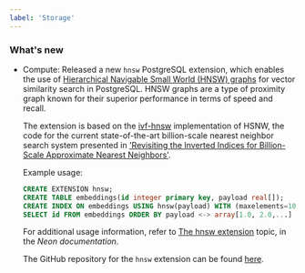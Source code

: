 ```yaml
---
label: 'Storage'
---
```


### What's new

- Compute: Released a new `hnsw` PostgreSQL extension, which enables the use of [Hierarchical Navigable Small World (HNSW) graphs](https://arxiv.org/abs/1603.09320) for vector similarity search in PostgreSQL. HNSW graphs are a type of proximity graph known for their superior performance in terms of speed and recall.

    The extension is based on the [ivf-hnsw](https://github.com/dbaranchuk/ivf-hnsw.git) implementation of HSNW, the code for the current state-of-the-art billion-scale nearest neighbor search system presented in ['Revisiting the Inverted Indices for Billion-Scale Approximate Nearest Neighbors'](https://openaccess.thecvf.com/content_ECCV_2018/html/Dmitry_Baranchuk_Revisiting_the_Inverted_ECCV_2018_paper.html).

    Example usage:

    ```sql
    CREATE EXTENSION hnsw;
    CREATE TABLE embeddings(id integer primary key, payload real[]);
    CREATE INDEX ON embeddings USING hnsw(payload) WITH (maxelements=1000000, dims=100, m=32);
    SELECT id FROM embeddings ORDER BY payload <-> array[1.0, 2.0,...] LIMIT 100;
    ```

    For additional usage information, refer to [The hnsw extension](/docs/extensions/hnsw) topic, in the _Neon documentation_.

    The GitHub repository for the `hnsw` extension can be found [here](https://github.com/knizhnik/hnsw).
